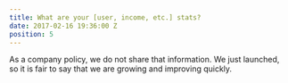 ```yaml
---
title: What are your [user, income, etc.] stats?
date: 2017-02-16 19:36:00 Z
position: 5
---
```


As a company policy, we do not share that information. We just launched, so it is fair to say that we are growing and improving quickly.